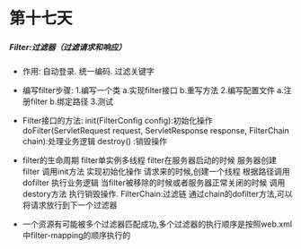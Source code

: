 # 第十七天
###  
##### Filter:过滤器（过滤请求和响应）
-	作用:
  		自动登录.
  		统一编码.
  		过滤关键字
- 编写filter步骤:
		1.编写一个类
				a.实现filter接口
				b.重写方法
		2.编写配置文件
				a.注册filter
				b.绑定路径
		3.测试

- Filter接口的方法:
		init(FilterConfig config):初始化操作
		doFilter(ServletRequest request, ServletResponse response, FilterChain chain):处理业务逻辑
		destroy() :销毁操作

- filter的生命周期
      filter单实例多线程
  	filter在服务器启动的时候 服务器创建filter 调用init方法 实现初始化操作
  	请求来的时候,创建一个线程 根据路径调用dofilter 执行业务逻辑
  	当filter被移除的时候或者服务器正常关闭的时候 调用destory方法 执行销毁操作.
  	FilterChain:过滤链
  	通过chain的dofilter方法,可以将请求放行到下一个过滤器

- 一个资源有可能被多个过滤器匹配成功,多个过滤器的执行顺序是按照web.xml中filter-mapping的顺序执行的
